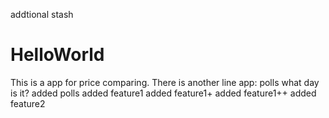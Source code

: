 addtional stash
# HelloWorld
This is a app for price comparing.
There is another line
app: polls
     what day is it?
added polls
added feature1
added feature1+
added feature1++
added feature2

